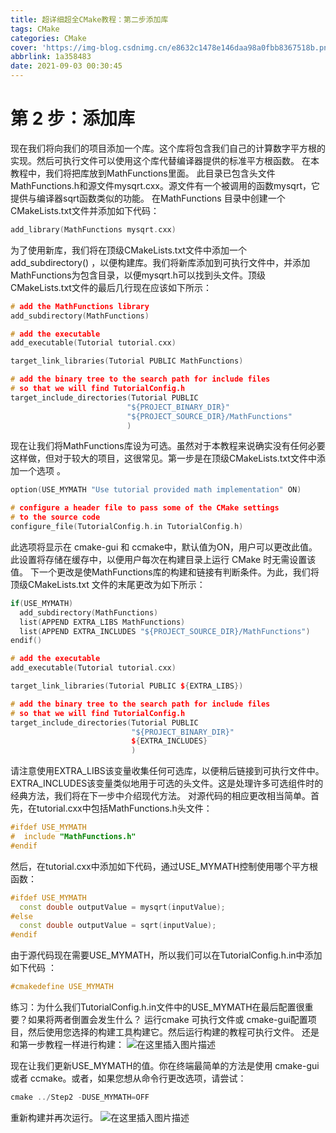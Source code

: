 ```yaml
---
title: 超详细超全CMake教程：第二步添加库
tags: CMake
categories: CMake
cover: 'https://img-blog.csdnimg.cn/e8632c1478e146daa98a0fbb8367518b.png'
abbrlink: 1a358483
date: 2021-09-03 00:30:45
---
```



# 第 2 步：添加库
现在我们将向我们的项目添加一个库。这个库将包含我们自己的计算数字平方根的实现。然后可执行文件可以使用这个库代替编译器提供的标准平方根函数。
在本教程中，我们将把库放到MathFunctions里面。 此目录已包含头文件 MathFunctions.h和源文件mysqrt.cxx。源文件有一个被调用的函数mysqrt，它提供与编译器sqrt函数类似的功能。
在MathFunctions 目录中创建一个CMakeLists.txt文件并添加如下代码：

```cpp
add_library(MathFunctions mysqrt.cxx)
```
为了使用新库，我们将在顶级CMakeLists.txt文件中添加一个 add_subdirectory() ，以便构建库。我们将新库添加到可执行文件中，并添加MathFunctions为包含目录，以便mysqrt.h可以找到头文件。顶级CMakeLists.txt文件的最后几行现在应该如下所示：

```cpp
# add the MathFunctions library
add_subdirectory(MathFunctions)

# add the executable
add_executable(Tutorial tutorial.cxx)

target_link_libraries(Tutorial PUBLIC MathFunctions)

# add the binary tree to the search path for include files
# so that we will find TutorialConfig.h
target_include_directories(Tutorial PUBLIC
                          "${PROJECT_BINARY_DIR}"
                          "${PROJECT_SOURCE_DIR}/MathFunctions"
                          )
```
现在让我们将MathFunctions库设为可选。虽然对于本教程来说确实没有任何必要这样做，但对于较大的项目，这很常见。第一步是在顶级CMakeLists.txt文件中添加一个选项 。

```cpp
option(USE_MYMATH "Use tutorial provided math implementation" ON)

# configure a header file to pass some of the CMake settings
# to the source code
configure_file(TutorialConfig.h.in TutorialConfig.h)
```

此选项将显示在 cmake-gui 和 ccmake中，默认值为ON，用户可以更改此值。此设置将存储在缓存中，以便用户每次在构建目录上运行 CMake 时无需设置该值。
下一个更改是使MathFunctions库的构建和链接有判断条件。为此，我们将顶级CMakeLists.txt 文件的末尾更改为如下所示：

```cpp
if(USE_MYMATH)
  add_subdirectory(MathFunctions)
  list(APPEND EXTRA_LIBS MathFunctions)
  list(APPEND EXTRA_INCLUDES "${PROJECT_SOURCE_DIR}/MathFunctions")
endif()

# add the executable
add_executable(Tutorial tutorial.cxx)

target_link_libraries(Tutorial PUBLIC ${EXTRA_LIBS})

# add the binary tree to the search path for include files
# so that we will find TutorialConfig.h
target_include_directories(Tutorial PUBLIC
                           "${PROJECT_BINARY_DIR}"
                           ${EXTRA_INCLUDES}
                           )
```

请注意使用EXTRA_LIBS该变量收集任何可选库，以便稍后链接到可执行文件中。EXTRA_INCLUDES该变量类似地用于可选的头文件。这是处理许多可选组件时的经典方法，我们将在下一步中介绍现代方法。
对源代码的相应更改相当简单。首先，在tutorial.cxx中包括MathFunctions.h头文件：

```cpp
#ifdef USE_MYMATH
#  include "MathFunctions.h"
#endif
```

然后，在tutorial.cxx中添加如下代码，通过USE_MYMATH控制使用哪个平方根函数：

```cpp
#ifdef USE_MYMATH
  const double outputValue = mysqrt(inputValue);
#else
  const double outputValue = sqrt(inputValue);
#endif
```
由于源代码现在需要USE_MYMATH，所以我们可以在TutorialConfig.h.in中添加如下代码 ：

```cpp
#cmakedefine USE_MYMATH
```
练习：为什么我们TutorialConfig.h.in文件中的USE_MYMATH在最后配置很重要？如果将两者倒置会发生什么？
运行cmake 可执行文件或 cmake-gui配置项目，然后使用您选择的构建工具构建它。然后运行构建的教程可执行文件。
还是和第一步教程一样进行构建：
![在这里插入图片描述](https://img-blog.csdnimg.cn/e8632c1478e146daa98a0fbb8367518b.png)

现在让我们更新USE_MYMATH的值。你在终端最简单的方法是使用 cmake-gui 或者 ccmake。或者，如果您想从命令行更改选项，请尝试：

```cpp
cmake ../Step2 -DUSE_MYMATH=OFF
```
重新构建并再次运行。
![在这里插入图片描述](https://img-blog.csdnimg.cn/d811c86f080e44c8859e3298d4aa0470.png)
